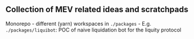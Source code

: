 ## Collection of MEV related ideas and scratchpads

Monorepo - different (yarn) workspaces in `./packages` - E.g. `./packages/liquibot`: POC of naive liquidation bot for the liquity protocol
